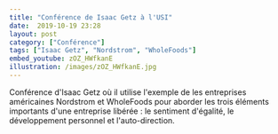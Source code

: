 ```yaml
---
title: "Conférence de Isaac Getz à l'USI"
date:  2019-10-19 23:28
layout: post
category: ["Conférence"]
tags: ["Isaac Getz", "Nordstrom", "WholeFoods"]
embed_youtube: zOZ_HWfkanE
illustration: /images/zOZ_HWfkanE.jpg
---
```


Conférence d'Isaac Getz où il utilise l'exemple de les entreprises américaines Nordstrom et WholeFoods pour aborder les trois éléments importants d'une entreprise libérée : le sentiment d'égalité, le développement personnel et l'auto-direction.
